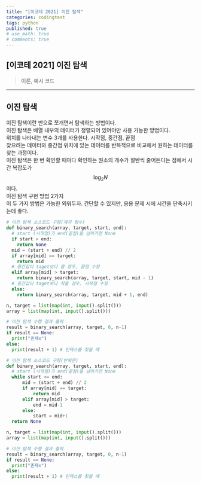 ```yaml
---
title: "[이코테 2021] 이진 탐색"
categories: codingtest
tags: python
published: true
# use_math: true
# comments: true
---
```


## [이코테 2021] 이진 탐색

> 이론, 예시 코드

---

## 이진 탐색

이진 탐색이란 반으로 쪼개면서 탐색하는 방법이다.  
이진 탐색은 배열 내부의 데이터가 정렬되어 있어야만 사용 가능한 방법이다.  
위치를 나타내는 변수 3개를 사용한다. 시작점, 중간점, 끝점  
찾으려는 데이터와 중간점 위치에 있는 데이터를 반복적으로 비교해서 원하는 데이터를 찾는 과정이다.  
이진 탐색은 한 번 확인할 때마다 확인하는 원소의 개수가 절반씩 줄어든다는 점에서 시간 복잡도가 $$\log_2 N$$ 이다.
<br>
이진 탐색 구현 방법 2가지  
이 두 가지 방법은 가능한 외워두자. 간단할 수 있지만, 응용 문제 시에 시간을 단축시키는데 좋다.  

```python
# 이진 탐색 소스코드 구형(재귀 함수)
def binary_search(array, target, start, end):
  # start (시작점)가 end(끝점)을 넘어가면 None 
  if start > end:
    return None
  mid = (start + end) // 2
  if array[mid] == target:
    return mid
  # 중간값이 taget보다 클 경우, 끝점 수정
  elif array[mid] > target:
    return binary_search(array, target, start, mid - 1)
  # 중간값이 taget보다 작을 경우, 시작점 수정
  else:
    return binary_search(array, target, mid + 1, end)

n, target = list(map(int, input().split()))
array = list(map(int, input().split()))

# 이진 탐색 수행 결과 출력
result = binary_search(array, target, 0, n-1)
if result == None:
  print("존재x")
else:
  print(result + 1) # 인덱스를 찾을 때
```

```python
# 이진 탐색 소스코드 구형(반복문)
def binary_search(array, target, start, end):
  # start (시작점)가 end(끝점)을 넘어가면 None 
  while start <= end:
      mid = (start + end) // 2
      if array[mid] == target:
          return mid
      elif array[mid] > target:
          end = mid-1
      else:
          start = mid+1
  return None

n, target = list(map(int, input().split()))
array = list(map(int, input().split()))

# 이진 탐색 수행 결과 출력
result = binary_search(array, target, 0, n-1)
if result == None:
  print("존재x")
else:
  print(result + 1) # 인덱스를 찾을 때
```
